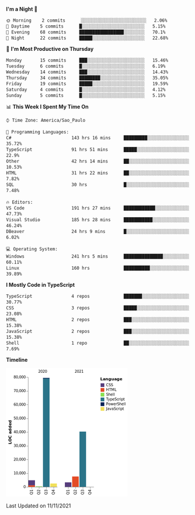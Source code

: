 <!--START_SECTION:waka-->
**I'm a Night 🦉** 

```text
🌞 Morning    2 commits      ░░░░░░░░░░░░░░░░░░░░░░░░░   2.06% 
🌆 Daytime    5 commits      █░░░░░░░░░░░░░░░░░░░░░░░░   5.15% 
🌃 Evening    68 commits     █████████████████░░░░░░░░   70.1% 
🌙 Night      22 commits     █████░░░░░░░░░░░░░░░░░░░░   22.68%

```
📅 **I'm Most Productive on Thursday** 

```text
Monday       15 commits     ███░░░░░░░░░░░░░░░░░░░░░░   15.46% 
Tuesday      6 commits      █░░░░░░░░░░░░░░░░░░░░░░░░   6.19% 
Wednesday    14 commits     ███░░░░░░░░░░░░░░░░░░░░░░   14.43% 
Thursday     34 commits     ████████░░░░░░░░░░░░░░░░░   35.05% 
Friday       19 commits     █████░░░░░░░░░░░░░░░░░░░░   19.59% 
Saturday     4 commits      █░░░░░░░░░░░░░░░░░░░░░░░░   4.12% 
Sunday       5 commits      █░░░░░░░░░░░░░░░░░░░░░░░░   5.15%

```


📊 **This Week I Spent My Time On** 

```text
⌚︎ Time Zone: America/Sao_Paulo

💬 Programming Languages: 
C#                       143 hrs 16 mins     █████████░░░░░░░░░░░░░░░░   35.72% 
TypeScript               91 hrs 51 mins      █████░░░░░░░░░░░░░░░░░░░░   22.9% 
Other                    42 hrs 14 mins      ██░░░░░░░░░░░░░░░░░░░░░░░   10.53% 
HTML                     31 hrs 22 mins      ██░░░░░░░░░░░░░░░░░░░░░░░   7.82% 
SQL                      30 hrs              █░░░░░░░░░░░░░░░░░░░░░░░░   7.48%

🔥 Editors: 
VS Code                  191 hrs 27 mins     ████████████░░░░░░░░░░░░░   47.73% 
Visual Studio            185 hrs 28 mins     ███████████░░░░░░░░░░░░░░   46.24% 
DBeaver                  24 hrs 9 mins       █░░░░░░░░░░░░░░░░░░░░░░░░   6.02%

💻 Operating System: 
Windows                  241 hrs 5 mins      ███████████████░░░░░░░░░░   60.11% 
Linux                    160 hrs             ██████████░░░░░░░░░░░░░░░   39.89%

```

**I Mostly Code in TypeScript** 

```text
TypeScript               4 repos             ███████░░░░░░░░░░░░░░░░░░   30.77% 
CSS                      3 repos             █████░░░░░░░░░░░░░░░░░░░░   23.08% 
HTML                     2 repos             ███░░░░░░░░░░░░░░░░░░░░░░   15.38% 
JavaScript               2 repos             ███░░░░░░░░░░░░░░░░░░░░░░   15.38% 
Shell                    1 repo              ██░░░░░░░░░░░░░░░░░░░░░░░   7.69%

```


**Timeline**

![Chart not found](https://raw.githubusercontent.com/jonhoffmam/jonhoffmam/master/charts/bar_graph.png) 


 Last Updated on 11/11/2021
<!--END_SECTION:waka-->
